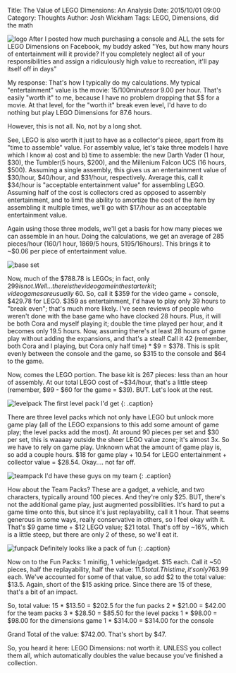 Title: The Value of LEGO Dimensions: An Analysis
Date: 2015/10/01 09:00
Category: Thoughts
Author: Josh Wickham
Tags: LEGO, Dimensions, did the math

![logo][logo]
After I posted how much purchasing a console and ALL the sets for LEGO Dimensions on Facebook, my buddy asked
"Yes, but how many hours of entertainment will it provide? If you completely neglect all of your responsibilities
and assign a ridiculously high value to recreation, it'll pay itself off in days”

My response:
That's how I typically do my calculations. My typical "entertainment" value is the movie: $15/100 minutes or ~$9.00 per
hour. That's easily "worth it" to me, because I have no problem dropping that $$ for a movie. At that level, for the
"worth it" break even level, I'd have to do nothing but play LEGO Dimensions for 87.6 hours.

However, this is not all. No, not by a long shot.

See, LEGO is also worth it just to have as a collector's piece, apart from its "time to assemble" value. For assembly
value, let's take three models I have which I know a) cost and b) time to assemble: the new Darth Vader (1 hour, $30),
the Tumbler(5 hours, $200), and the Millenium Falcon UCS (16 hours, $500). Assuming a single assembly, this gives us an
entertainment value of $30/hour, $40/hour, and $31/hour, respectively. Average this, call it $34/hour is "acceptable
entertainment value" for assembling LEGO. Assuming half of the cost is collectors cred as opposed to assembly
entertainment, and to limit the ability to amortize the cost of the item by assembling it multiple times, we'll go with
$17/hour as an acceptable entertainment value.

Again using those three models, we'll get a basis for how many pieces we can assemble in an hour. Doing the
calculations, we get an average of 285 pieces/hour (160/1 hour, 1869/5 hours, 5195/16hours). This brings it to ~$0.06
per piece of entertainment value.

![base set][baseset]

Now, much of the $788.78 is LEGOs; in fact, only $299 is not. Well... there is the video game in the starter kit; video
games are usually ~$60. So, call it $359 for the video game + console, $429.78 for LEGO. $359 as entertainment, I'd have
to play only 39 hours to "break even"; that's much more likely. I've seen reviews of people who weren't done with the
base game who have clocked 28 hours. Plus, it will be both Cora and myself playing it; double the time played per hour,
and it becomes only 19.5 hours. Now, assuming there's at least 28 hours of game play without adding the expansions, and
that's a steal! Call it 42 (remember, both Cora and I playing, but Cora only half time) * $9 = $378. This is split
evenly between the console and the game, so $315 to the console and $64 to the game.

Now, comes the LEGO portion. The base kit is 267 pieces: less than an hour of assembly. At our total LEGO cost of
~$34/hour, that's a little steep (remember, $99 - $60 for the game = $39). BUT. Let's look at the rest.

![levelpack][levelpack]
The first level pack I'd get
{: .caption}

There are three level packs which not only have LEGO but unlock more game play (all of the LEGO expansions to this add
some amount of game play; the level packs add the most). At around 90 pieces per set and $30 per set, this is waaaay
outside the sheer LEGO value zone; it's almost 3x. So we have to rely on game play. Unknown what the amount of game play
is, so add a couple hours. $18 for game play + 10.54 for LEGO entertainment + collector value = $28.54. Okay.... not far
off.

![teampack][teampack]
I'd have these guys on my team
{: .caption}

How about the Team Packs? These are a gadget, a vehicle, and two characters, typically around 100 pieces. And they're
only $25. BUT, there's not the additional game play, just augmented possibilities. It's hard to put a game time onto
this, but since it's just replayability, call it 1 hour. That seems generous in some ways, really conservative in
others, so I feel okay with it. That's $9 game time + $12 LEGO value; $21 total. That's off by ~16%, which is a little
steep, but there are only 2 of these, so we'll eat it.


![funpack][funpack]
Definitely looks like a pack of fun
{: .caption}

Now on to the Fun Packs: 1 minifig, 1 vehicle/gadget. $15 each. Call it ~50 pieces, half the replayability, half the
value: $11.5 total. This time, it's only 76% of the value.... but one has to consider that minifigs are typically ~$3.99
each. We've accounted for some of that value, so add $2 to the total value: $13.5. Again, short of the $15 asking price.
Since there are 15 of these, that's a bit of an impact.

So, total value:
15 * $13.50 = $202.5 for the fun packs
2 * $21.00 = $42.00 for the team packs
3 * $28.50 = $85.50 for the level packs
1 * $98.00 = $98.00 for the dimensions game
1 * $314.00 = $314.00 for the console

Grand Total of the value: $742.00. That's short by $47.

So, you heard it here: LEGO Dimensions: not worth it. UNLESS you collect them all, which automatically doubles the value
because you've finished a collection.

[logo]: {filename}/images/lego-dimensions-cost-analysis-logo.jpg
[baseset]: {filename}/images/lego-dimensions-cost-analysis-base.jpg
[levelpack]: {filename}/images/lego-dimensions-cost-analysis-portal.jpg
[teampack]: {filename}/images/lego-dimensions-cost-analysis-scooby-doo.jpg
[funpack]: {filename}/images/lego-dimensions-cost-analysis-wicked-witch.jpg